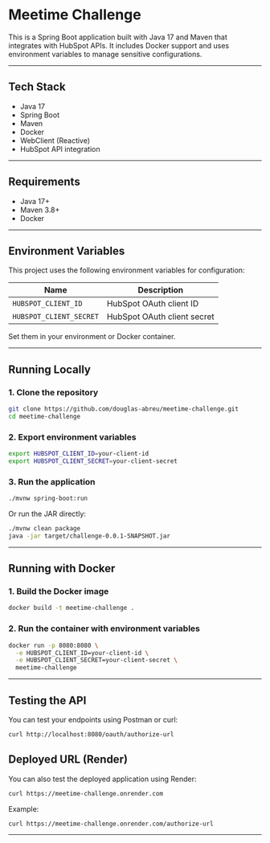# Meetime Challenge

This is a Spring Boot application built with Java 17 and Maven that integrates with HubSpot APIs. It includes Docker support and uses environment variables to manage sensitive configurations.

---

## Tech Stack

- Java 17
- Spring Boot
- Maven
- Docker
- WebClient (Reactive)
- HubSpot API integration

---

## Requirements

- Java 17+
- Maven 3.8+
- Docker

---

## Environment Variables

This project uses the following environment variables for configuration:

| Name                   | Description                 |
|------------------------|-----------------------------|
| `HUBSPOT_CLIENT_ID`    | HubSpot OAuth client ID     |
| `HUBSPOT_CLIENT_SECRET`| HubSpot OAuth client secret |

Set them in your environment or Docker container.

---

## Running Locally

### 1. Clone the repository

```bash
git clone https://github.com/douglas-abreu/meetime-challenge.git
cd meetime-challenge
```

### 2. Export environment variables

```bash
export HUBSPOT_CLIENT_ID=your-client-id
export HUBSPOT_CLIENT_SECRET=your-client-secret
```

### 3. Run the application

```bash
./mvnw spring-boot:run
```

Or run the JAR directly:

```bash
./mvnw clean package
java -jar target/challenge-0.0.1-SNAPSHOT.jar
```

---

## Running with Docker

### 1. Build the Docker image

```bash
docker build -t meetime-challenge .
```

### 2. Run the container with environment variables

```bash
docker run -p 8080:8080 \
  -e HUBSPOT_CLIENT_ID=your-client-id \
  -e HUBSPOT_CLIENT_SECRET=your-client-secret \
  meetime-challenge
```

---

## Testing the API

You can test your endpoints using Postman or curl:

```bash
curl http://localhost:8080/oauth/authorize-url
```
## Deployed URL (Render)

You can also test the deployed application using Render:

```bash
curl https://meetime-challenge.onrender.com
```

Example:

```bash
curl https://meetime-challenge.onrender.com/authorize-url
```
---
